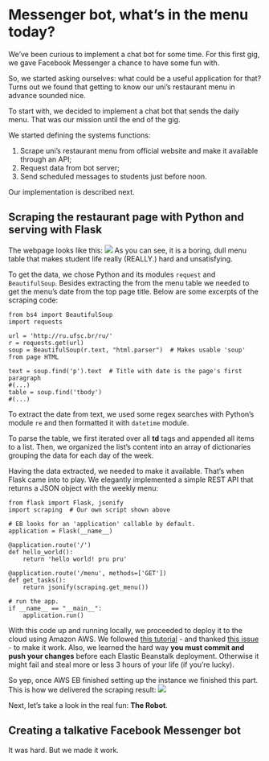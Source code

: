 # Messenger bot, what’s in the menu today?
We’ve been curious to implement a chat bot for some time. For this first gig, we gave Facebook Messenger a chance to have some fun with.

So, we started asking ourselves: what could be a useful application for that? Turns out we found that getting to know our uni’s restaurant menu in advance sounded nice.

To start with, we decided to implement a chat bot that sends the daily menu.  That was our mission until the end of the gig. 

We started defining the systems functions:
1. Scrape uni’s restaurant menu from official website and make it available through an API;
2. Request data from bot server;
3. Send scheduled messages to students just before noon.

Our implementation is described next.

## Scraping the restaurant page with Python and serving with Flask
The webpage looks like this:
![](bot_post/webpage.png)
As you can see, it is a boring, dull menu table that makes student life really (REALLY.) hard and unsatisfying.

To get the data, we chose Python and its modules `request` and `BeautifulSoup`. Besides extracting the from the menu table we needed to get the menu’s date from the top page title. Below are some excerpts of the scraping code:

```
from bs4 import BeautifulSoup
import requests

url = 'http://ru.ufsc.br/ru/'
r = requests.get(url)
soup = BeautifulSoup(r.text, "html.parser")  # Makes usable 'soup' from page HTML

text = soup.find('p').text  # Title with date is the page's first paragraph 
#(...)
table = soup.find('tbody')
#(...)
```
To extract the date from text, we used some regex searches with Python’s module `re` and then formatted it with `datetime` module.   

To parse the table, we first iterated over all **td** tags and appended all items to a list. Then, we organized the list’s content into an array of dictionaries grouping the data for each day of the week. 

Having the data extracted, we needed to make it available. That’s when Flask came into to play. We elegantly implemented a simple REST API that returns a JSON object with the weekly menu:
```
from flask import Flask, jsonify
import scraping  # Our own script shown above

# EB looks for an 'application' callable by default.
application = Flask(__name__)

@application.route('/')
def hello_world():
    return 'hello world! pru pru'

@application.route('/menu', methods=['GET'])
def get_tasks():
    return jsonify(scraping.get_menu())

# run the app.
if __name__ == "__main__":
    application.run()
```

With this code up and running locally, we proceeded to deploy it to the cloud using Amazon AWS. We followed [this tutorial](http://docs.aws.amazon.com/elasticbeanstalk/latest/dg/create-deploy-python-flask.html) - and thanked [this issue](http://stackoverflow.com/questions/20558747/how-to-deploy-structured-flask-app-on-aws-elastic-beanstalk) - to make it work. Also, we learned the hard way **you must commit and push your changes** before each Elastic Beanstalk deployment. Otherwise it might fail and steal more or less 3 hours of your life (if you’re lucky).

So yep, once AWS EB finished setting up the instance we finished this part. This is how we delivered the scraping result:
![](bot_post/api.png)

Next, let’s take a look in the real fun: **The Robot**.

## Creating a talkative Facebook Messenger bot
It was hard. But we made it work.


